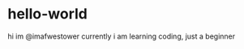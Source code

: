 # hello-world
<readme>hi im @imafwestower</readme>
<readme>currently i am learning coding, just a beginner</readme>
